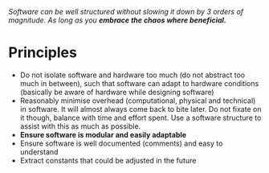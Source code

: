 _Software can be well structured without slowing it down by 3 orders of magnitude. As long as you **embrace the chaos where beneficial.**_

# Principles
- Do not isolate software and hardware too much (do not abstract too much in between), such that software can adapt to hardware conditions (basically be aware of hardware while designing software)
- Reasonably minimise overhead (computational, physical and technical) in software. It will almost always come back to bite later. Do not fixate on it though, balance with time and effort spent. Use a software structure to assist with this as much as possible.
- **Ensure software is modular and easily adaptable**
- Ensure software is well documented (comments) and easy to understand
- Extract constants that could be adjusted in the future